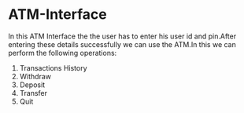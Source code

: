 # ATM-Interface
In this ATM Interface the the user has to enter his user id and pin.After entering these details successfully we can use the ATM.In this we can perform the following operations:
1. Transactions History
2. Withdraw
3. Deposit
4. Transfer
5. Quit
